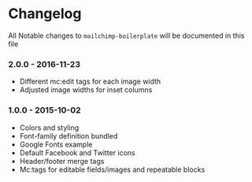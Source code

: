 # Changelog

All Notable changes to `mailchimp-boilerplate` will be documented in this file

### 2.0.0 - 2016-11-23

- Different mc:edit tags for each image width
- Adjusted image widths for inset columns

### 1.0.0 - 2015-10-02

- Colors and styling
- Font-family definition bundled
- Google Fonts example
- Default Facebook and Twitter icons
- Header/footer merge tags
- Mc:tags for editable fields/images and repeatable blocks